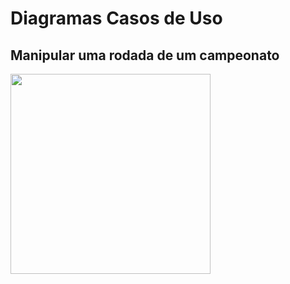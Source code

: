 # Diagramas Casos de Uso

## Manipular uma rodada de um campeonato
<div class="toolgrid">
	<div>
        <img height="320px" src="../imagens/manipular_rodada.png"> 
    </div>
</div>